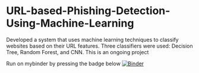 # URL-based-Phishing-Detection-Using-Machine-Learning
Developed a system that uses machine learning techniques to classify websites based on their URL features. Three classifiers were used: Decision Tree, Random Forest, and CNN. This is an ongoing project

Run on mybinder by pressing the badge below
[![Binder](https://mybinder.org/badge_logo.svg)](https://mybinder.org/v2/gh/nooot77/CNN/master)

